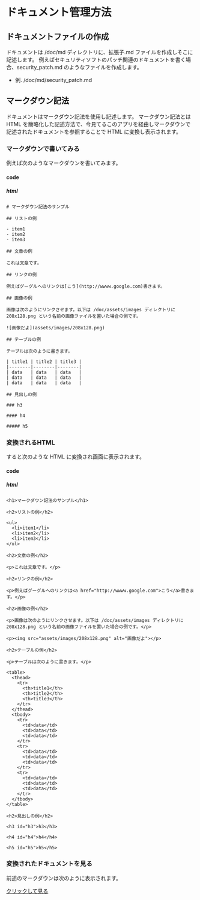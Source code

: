# ドキュメント管理方法  

## ドキュメントファイルの作成

ドキュメントは /doc/md ディレクトリに、拡張子.md ファイルを作成しそこに記述します。
例えばセキュリティソフトのパッチ関連のドキュメントを書く場合、security_patch.md のようなファイルを作成します。

- 例. /doc/md/security_patch.md

## マークダウン記法

ドキュメントはマークダウン記法を使用し記述します。
マークダウン記法とは HTML を簡略化した記述方法で、今見てるこのアプリを経由しマークダウンで記述されたドキュメントを参照することで HTML に変換し表示されます。

### マークダウンで書いてみる

例えば次のようなマークダウンを書いてみます。

#### code

##### html

    # マークダウン記法のサンプル

    ## リストの例

    - item1
    - item2
    - item3

    ## 文章の例

    これは文章です。

    ## リンクの例

    例えばグーグルへのリンクは[こう](http://wwww.google.com)書きます。

    ## 画像の例

    画像は次のようにリンクさせます。以下は /doc/assets/images ディレクトリに 208x128.png という名前の画像ファイルを置いた場合の例です。

    ![画像だよ](assets/images/208x128.png)

    ## テーブルの例

    テーブルは次のように書きます。

    | title1 | title2 | title3 |
    |--------|--------|--------|
    | data   | data   | data   |
    | data   | data   | data   |
    | data   | data   | data   |

    ## 見出しの例

    ### h3

    #### h4

    ##### h5


### 変換されるHTML

すると次のような HTML に変換され画面に表示されます。

#### code

##### html

    <h1>マークダウン記法のサンプル</h1>

    <h2>リストの例</h2>

    <ul>
      <li>item1</li>
      <li>item2</li>
      <li>item3</li>
    </ul>

    <h2>文章の例</h2>

    <p>これは文章です。</p>

    <h2>リンクの例</h2>

    <p>例えばグーグルへのリンクは<a href="http://wwww.google.com">こう</a>書きます。</p>

    <h2>画像の例</h2>

    <p>画像は次のようにリンクさせます。以下は /doc/assets/images ディレクトリに 208x128.png という名前の画像ファイルを置いた場合の例です。</p>

    <p><img src="assets/images/208x128.png" alt="画像だよ"></p>

    <h2>テーブルの例</h2>

    <p>テーブルは次のように書きます。</p>

    <table>
      <thead>
        <tr>
          <th>title1</th>
          <th>title2</th>
          <th>title3</th>
        </tr>
      </thead>
      <tbody>
        <tr>
          <td>data</td>
          <td>data</td>
          <td>data</td>
        </tr>
        <tr>
          <td>data</td>
          <td>data</td>
          <td>data</td>
        </tr>
        <tr>
          <td>data</td>
          <td>data</td>
          <td>data</td>
        </tr>
      </tbody>
    </table>

    <h2>見出しの例</h2>

    <h3 id="h3">h3</h3>

    <h4 id="h4">h4</h4>

    <h5 id="h5">h5</h5>



### 変換されたドキュメントを見る

前述のマークダウンは次のように表示されます。

[クリックして見る](#markdown_demo.md)
